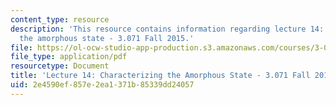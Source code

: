 ```yaml
---
content_type: resource
description: 'This resource contains information regarding lecture 14: Characterizing
  the amorphous state - 3.071 Fall 2015.'
file: https://ol-ocw-studio-app-production.s3.amazonaws.com/courses/3-071-amorphous-materials-fall-2015/2e4590ef857e2ea1371b85339dd24057_MIT3_071F15_Lecture14.pdf
file_type: application/pdf
resourcetype: Document
title: 'Lecture 14: Characterizing the Amorphous State - 3.071 Fall 2015'
uid: 2e4590ef-857e-2ea1-371b-85339dd24057
---
```

